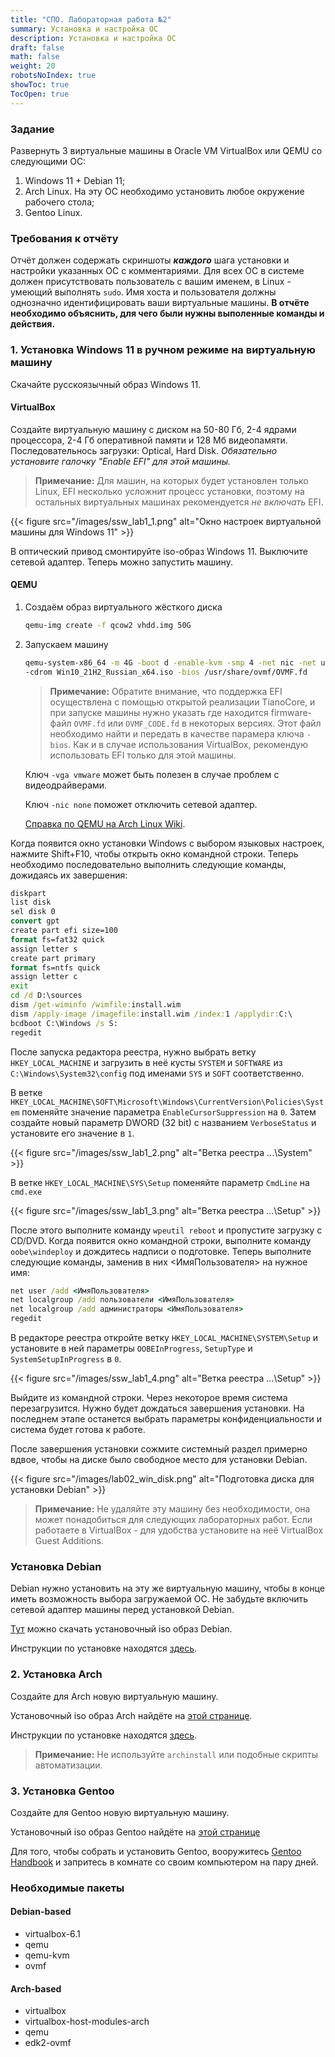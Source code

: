 ```yaml
---
title: "СПО. Лабораторная работа №2"
summary: Установка и настройка ОС
description: Установка и настройка ОС
draft: false
math: false
weight: 20
robotsNoIndex: true
showToc: true
TocOpen: true
---
```


### Задание
Развернуть 3 виртуальные машины в Oracle VM VirtualBox или QEMU со следующими ОС:

1. Windows 11 + Debian 11;
2. Arch Linux. На эту ОС необходимо установить любое окружение рабочего стола;
3. Gentoo Linux.

### Требования к отчёту
Отчёт должен содержать скриншоты ***каждого*** шага установки и настройки указанных ОС с комментариями. Для всех ОС в системе должен присутствовать пользователь с вашим именем, в Linux - умеющий выполнять `sudo`. Имя хоста и пользователя должны однозначно идентифицировать ваши виртуальные машины. **В отчёте необходимо объяснить, для чего были нужны выполенные команды и действия.**

### 1. Установка Windows 11 в ручном режиме на виртуальную машину

Скачайте русскоязычный образ Windows 11.

#### VirtualBox
Создайте виртуальную машину с диском на 50-80 Гб, 2-4 ядрами процессора, 2-4 Гб оперативной памяти и 128 Мб видеопамяти.
Последовательнось загрузки: Optical, Hard Disk. *Обязательно установите галочку "Enable EFI" для этой машины.*

> **Примечание:** Для машин, на которых будет установлен только Linux, EFI несколько усложнит процесс установки, поэтому на остальных виртуальных машинах рекомендуется *не включать* EFI.


{{< figure src="/images/ssw_lab1_1.png" alt="Окно настроек виртуальной машины для Windows 11" >}}


В оптический привод смонтируйте iso-образ Windows 11. Выключите сетевой адаптер. Теперь можно запустить машину.

#### QEMU

1. Создаём образ виртуального жёсткого диска
    ```bash
    qemu-img create -f qcow2 vhdd.img 50G
    ```
2. Запускаем машину
    ```bash
    qemu-system-x86_64 -m 4G -boot d -enable-kvm -smp 4 -net nic -net user -hda vhdd.img \
    -cdrom Win10_21H2_Russian_x64.iso -bios /usr/share/ovmf/OVMF.fd
    ```
    > **Примечание:** Обратите внимание, что поддержка EFI осуществлена с помощью открытой реализации TianoCore, и при запуске машины нужно указать где находится firmware-файл `OVMF.fd` или `OVMF_CODE.fd` в некоторых версиях. Этот файл необходимо найти и передать в качестве парамера ключа `-bios`. Как и в случае использования VirtualBox, рекомендую использовать EFI только для этой машины.

    Ключ `-vga vmware` может быть полезен в случае проблем с видеодрайверами.
    
    Ключ `-nic none` поможет отключить сетевой адаптер.
    
    [Справка по QEMU на Arch Linux Wiki](https://wiki.archlinux.org/title/QEMU).

Когда появится окно установки Windows с выбором языковых настроек, нажмите Shift+F10, чтобы открыть окно командной строки. Теперь необходимо последовательно выполнить следующие команды, дожидаясь их завершения:
```cmd
diskpart
list disk
sel disk 0
convert gpt
create part efi size=100
format fs=fat32 quick
assign letter s
create part primary
format fs=ntfs quick
assign letter c
exit
cd /d D:\sources
dism /get-wiminfo /wimfile:install.wim
dism /apply-image /imagefile:install.wim /index:1 /applydir:C:\
bcdboot C:\Windows /s S:
regedit
```
После запуска редактора реестра, нужно выбрать ветку `HKEY_LOCAL_MACHINE` и загрузить в неё кусты `SYSTEM` и `SOFTWARE` из `C:\Windows\System32\config` под именами `SYS` и `SOFT` соответственно.

В ветке `HKEY_LOCAL_MACHINE\SOFT\Microsoft\Windows\CurrentVersion\Policies\System` поменяйте значение параметра `EnableCursorSuppression` на `0`. Затем создайте новый параметр DWORD (32 bit) с названием `VerboseStatus` и установите его значение в `1`.

{{< figure src="/images/ssw_lab1_2.png" alt="Ветка реестра ...\System" >}}

В ветке `HKEY_LOCAL_MACHINE\SYS\Setup` поменяйте параметр `CmdLine` на `cmd.exe`

{{< figure src="/images/ssw_lab1_3.png" alt="Ветка реестра ...\Setup" >}}

После этого выполните команду `wpeutil reboot` и пропустите загрузку с CD/DVD. Когда появится окно командной строки, выполните команду `oobe\windeploy` и дождитесь надписи о подготовке. Теперь выполните следующие команды, заменив в них <ИмяПользователя> на нужное имя:
```cmd
net user /add <ИмяПользователя>
net localgroup /add пользователи <ИмяПользователя>
net localgroup /add администраторы <ИмяПользователя>
regedit
```
В редакторе реестра откройте ветку `HKEY_LOCAL_MACHINE\SYSTEM\Setup` и установите в ней параметры `OOBEInProgress`, `SetupType` и `SystemSetupInProgress` в `0`.

{{< figure src="/images/ssw_lab1_4.png" alt="Ветка реестра ...\Setup" >}}

Выйдите из командной строки. Через некоторое время система перезагрузится. Нужно будет дождаться завершения установки. На последнем этапе останется выбрать параметры конфиденциальности и система будет готова к работе.

После завершения установки сожмите системный раздел примерно вдвое, чтобы на диске было свободное место для установки Debian.

{{< figure src="/images/lab02_win_disk.png" alt="Подготовка диска для установки Debian" >}}

> **Примечание:** Не удаляйте эту машину без необходимости, она может понадобиться для следующих лабораторных работ. Если работаете в VirtualBox - для удобства установите на неё VirtualBox Guest Additions.


### Установка Debian

Debian нужно установить на эту же виртуальную машину, чтобы в конце иметь возможность выбора загружаемой ОС. Не забудьте включить сетевой адаптер машины перед установкой Debian.

[Тут](https://cdimage.debian.org/debian-cd/current/amd64/iso-dvd/) можно скачать установочный iso образ Debian.

Инструкции по установке находятся [здесь](https://www.debian.org/releases/stable/installmanual).

### 2. Установка Arch

Создайте для Arch новую виртуальную машину.

Установочный iso образ Arch найдёте на [этой странице](https://www.archlinux.org/download/).

Инструкции по установке находятся [здесь](https://wiki.archlinux.org/index.php/Installation_guide_(%D0%A0%D1%83%D1%81%D1%81%D0%BA%D0%B8%D0%B9)).

> **Примечание:** Не используйте `archinstall` или подобные скрипты автоматизации.


### 3. Установка Gentoo

Создайте для Gentoo новую виртуальную машину.

Установочный iso образ Gentoo найдёте на [этой странице](https://www.gentoo.org/downloads/)

Для того, чтобы собрать и установить Gentoo, вооружитесь [Gentoo Handbook](https://wiki.gentoo.org/wiki/Handbook:AMD64/ru) и запритесь в комнате со своим компьютером на пару дней.


### Необходимые пакеты

#### Debian-based

* virtualbox-6.1
* qemu
* qemu-kvm
* ovmf

#### Arch-based

* virtualbox
* virtualbox-host-modules-arch
* qemu
* edk2-ovmf
